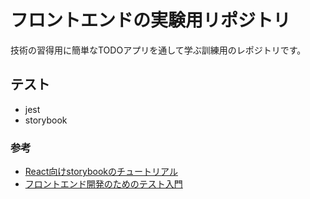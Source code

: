 # フロントエンドの実験用リポジトリ

技術の習得用に簡単なTODOアプリを通して学ぶ訓練用のレポジトリです。
## テスト
* jest
* storybook

### 参考
* [React向けstorybookのチュートリアル](https://storybook.js.org/tutorials/intro-to-storybook/react/ja/get-started/)
* [フロントエンド開発のためのテスト入門](https://onl.bz/g3Yduzp)